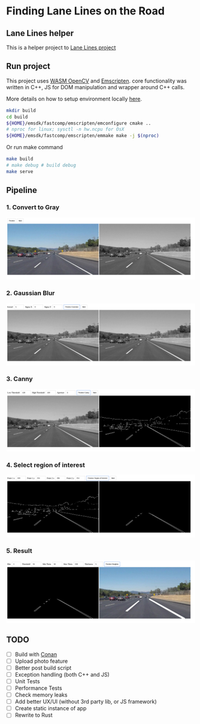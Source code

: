 # Finding Lane Lines on the Road

## Lane Lines helper
This is a helper project to [Lane Lines project](https://github.com/Horki/CarND-LaneLines-P1)

## Run project
This project uses [WASM OpenCV](https://docs.opencv.org/4.3.0/d4/da1/tutorial_js_setup.html) and [Emscripten](https://emscripten.org/).
core functionality was written in C++, JS for DOM manipulation and wrapper around C++ calls.

More details on how to setup environment locally [here](BUILD.md).

```bash
mkdir build
cd build
${HOME}/emsdk/fastcomp/emscripten/emconfigure cmake ..
# nproc for linux; sysctl -n hw.ncpu for OsX
${HOME}/emsdk/fastcomp/emscripten/emmake make -j $(nproc)
```

Or run make command

```bash
make build
# make debug # build debug
make serve
```

## Pipeline

### 1. Convert to Gray
![convert2gray](img/res/01.png)

### 2. Gaussian Blur
![convert2gauss](img/res/02.png)

### 3. Canny
![convert2canny](img/res/03.png)

### 4. Select region of interest
![convert2region](img/res/04.png)

### 5. Result
![convert2result](img/res/05.png)

## TODO
- [ ] Build with [Conan](https://conan.io/)
- [ ] Upload photo feature
- [ ] Better post build script
- [ ] Exception handling (both C++ and JS)
- [ ] Unit Tests
- [ ] Performance Tests
- [ ] Check memory leaks
- [ ] Add better UX/UI (without 3rd party lib, or JS framework)
- [ ] Create static instance of app
- [ ] Rewrite to Rust
